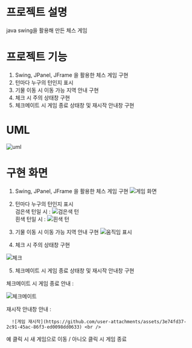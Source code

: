 # 프로젝트 설명
java swing을 활용해 만든 체스 게임

# 프로젝트 기능
1. Swing, JPanel, JFrame 을 활용한 체스 게임 구현
2. 턴마다 누구의 턴인지 표시
3. 기물 이동 시 이동 가능 지역 안내 구현
4. 체크 시 주의 상태창 구현
5. 체크메이트 시 게임 종료 상태창 및 재시작 안내창 구현

# UML
![uml](https://github.com/user-attachments/assets/029d1a1b-dff4-45b8-bcef-f86c40c754e0)

# 구현 화면 
1. Swing, JPanel, JFrame 을 활용한 체스 게임 구현
![게임 화면](https://github.com/user-attachments/assets/08c3b764-9bbb-4042-ab18-9db590736091)

2. 턴마다 누구의 턴인지 표시 <br />
검은색 턴일 시 :
![검은색 턴](https://github.com/user-attachments/assets/19a6cc70-d168-474a-9d16-ac0d42aaad5c) <br />
흰색 턴일 시 : 
![흰색 턴](https://github.com/user-attachments/assets/c37ac7ed-ab5e-4f3f-b003-d6b46cf6dd73) <br />

3. 기물 이동 시 이동 가능 지역 안내 구현
![움직임 표시](https://github.com/user-attachments/assets/9be9eacb-7974-4ebd-8ff1-76638dbf501f) 

4. 체크 시 주의 상태창 구현 <br />

![체크](https://github.com/user-attachments/assets/f3d90706-b74b-4113-ad5c-ca1e074ea206)

5. 체크메이트 시 게임 종료 상태창 및 재시작 안내창 구현 <br />

체크메이트 시 게임 종료 안내 : <br />

![체크메이트](https://github.com/user-attachments/assets/d0c183b1-fcb2-4306-aa5c-4b714bc3ce98) <br />

재시작 안내창 안내 : <br />

      ![게임 재시작](https://github.com/user-attachments/assets/3e74fd37-2c91-45ac-86f3-ed0098dd0633) <br />

예 클릭 시 새 게임으로 이동 / 아니오 클릭 시 게임 종료 <br />




      
